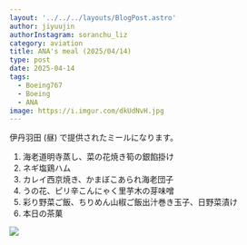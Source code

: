 ```yaml
---
layout: '../../../layouts/BlogPost.astro'
author: jiyuujin
authorInstagram: soranchu_liz
category: aviation
title: ANA's meal (2025/04/14)
type: post
date: 2025-04-14
tags:
  - Boeing767
  - Boeing
  - ANA
image: https://i.imgur.com/dkUdNvH.jpg
---
```


伊丹羽田 (昼) で提供されたミールになります。

1. 海老道明寺蒸し、菜の花焼き筍の銀餡掛け
2. ネギ塩鶏ハム
3. カレイ西京焼き、かまぼこあられ海老団子
4. うの花、ピリ辛こんにゃく里芋木の芽味噌
5. 彩り野菜ご飯、ちりめん山椒ご飯出汁巻き玉子、日野菜漬け
6. 本日の茶菓

![](/assets/img/20250414/kinaishoku.JPG)
